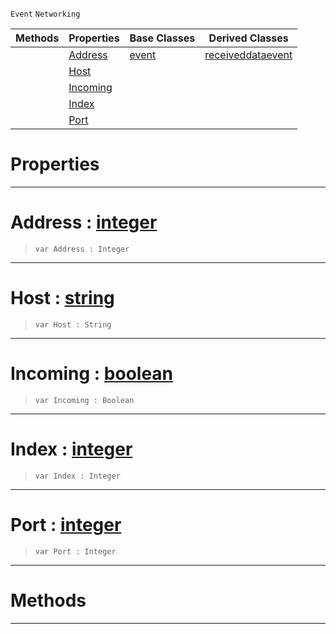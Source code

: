  `Event` `Networking`



|Methods|Properties|Base Classes|Derived Classes|
|---|---|---|---|
| |[ Address](https://github.com/PlasmaEngine/PlasmaDocs/tree/master/docs/C%2B%2B/code_reference/class_reference/connectionevent.markdown#address-plasma-engine-docu)|[event](https://github.com/PlasmaEngine/PlasmaDocs/tree/master/docs/C%2B%2B/code_reference/class_reference/event.markdown)|[receiveddataevent](https://github.com/PlasmaEngine/PlasmaDocs/tree/master/docs/C%2B%2B/code_reference/class_reference/receiveddataevent.markdown)|
| |[ Host](https://github.com/PlasmaEngine/PlasmaDocs/tree/master/docs/C%2B%2B/code_reference/class_reference/connectionevent.markdown#host-plasma-engine-documen)| | |
| |[ Incoming](https://github.com/PlasmaEngine/PlasmaDocs/tree/master/docs/C%2B%2B/code_reference/class_reference/connectionevent.markdown#incoming-plasma-engine-doc)| | |
| |[ Index](https://github.com/PlasmaEngine/PlasmaDocs/tree/master/docs/C%2B%2B/code_reference/class_reference/connectionevent.markdown#index-plasma-engine-docume)| | |
| |[ Port](https://github.com/PlasmaEngine/PlasmaDocs/tree/master/docs/C%2B%2B/code_reference/class_reference/connectionevent.markdown#port-plasma-engine-documen)| | |


 #  Properties


---  
 #  Address : [integer](https://github.com/PlasmaEngine/PlasmaDocs/tree/master/docs/C%2B%2B/code_reference/lightning_base_types/integer.markdown)

> 
> ``` lang=cpp, name=Lightning
> var Address : Integer


---  
 #  Host : [string](https://github.com/PlasmaEngine/PlasmaDocs/tree/master/docs/C%2B%2B/code_reference/lightning_base_types/string.markdown)

> 
> ``` lang=cpp, name=Lightning
> var Host : String


---  
 #  Incoming : [boolean](https://github.com/PlasmaEngine/PlasmaDocs/tree/master/docs/C%2B%2B/code_reference/lightning_base_types/boolean.markdown)

> 
> ``` lang=cpp, name=Lightning
> var Incoming : Boolean


---  
 #  Index : [integer](https://github.com/PlasmaEngine/PlasmaDocs/tree/master/docs/C%2B%2B/code_reference/lightning_base_types/integer.markdown)

> 
> ``` lang=cpp, name=Lightning
> var Index : Integer


---  
 #  Port : [integer](https://github.com/PlasmaEngine/PlasmaDocs/tree/master/docs/C%2B%2B/code_reference/lightning_base_types/integer.markdown)

> 
> ``` lang=cpp, name=Lightning
> var Port : Integer


---  
 #  Methods


---  
 

 